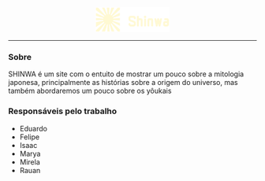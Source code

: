 <div align="center">
<img src="docs/LOGO.svg" width="150px"/>
</div>

---

### Sobre

SHINWA é um site com o entuito de mostrar um pouco sobre a mitologia japonesa, principalmente as histórias sobre a origem do universo, mas também abordaremos um pouco sobre os yôukais

### Responsáveis pelo trabalho
- Eduardo 
- Felipe
- Isaac
- Marya
- Mirela
- Rauan


